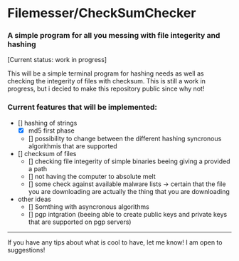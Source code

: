 # Filemesser/CheckSumChecker
### A simple program for all you messing with file integerity and hashing
[Current status: work in progress]

This will be a simple terminal program for hashing needs as well as checking the integerity of files with checksum. This is still a work in progress, but i decied to make this repository public since why not! 


### Current features that will be implemented: 
- [] hashing of strings
    - [x] md5 first phase 
    - [] possibility to change between the different hashing syncronous algorithmis that are supported 
- [] checksum of files
  - [] checking file integerity of simple binaries beeing giving a provided a path
  - [] not having the computer to absolute melt
  - [] some check against available malware lists -> certain that the file you are downloading are actually the thing that you are downloading
- other ideas
  - [] Somthing with asyncronous algorithms
  - [] pgp intgration (beeing able to create public keys and private keys that are supported on pgp servers)

****
If you have any tips about what is cool to have, let me know! I am open to suggestions! 


